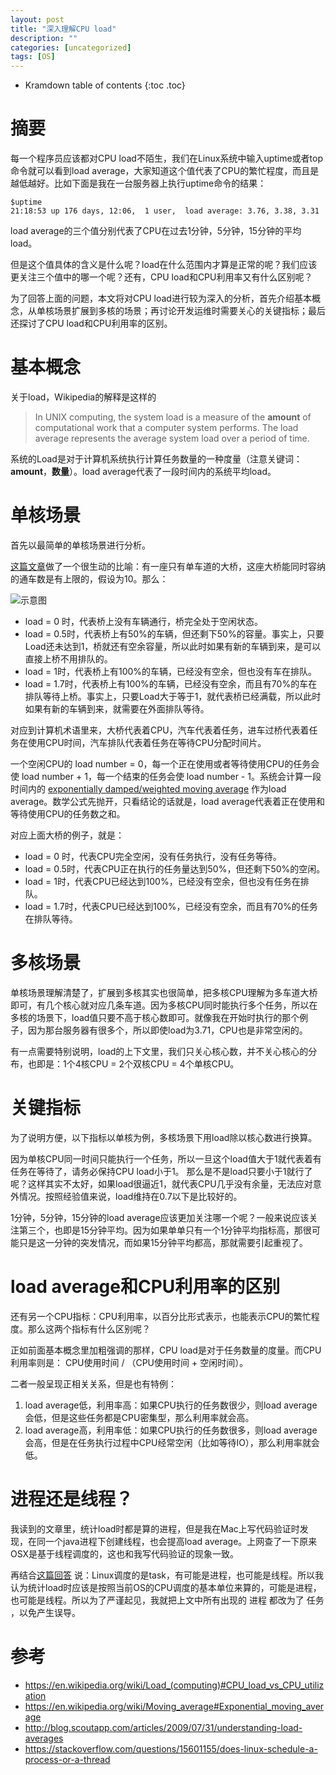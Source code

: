 ```yaml
---
layout: post
title: "深入理解CPU load"
description: ""
categories: [uncategorized]
tags: [OS]
---
```


* Kramdown table of contents
{:toc .toc}

# 摘要
每一个程序员应该都对CPU load不陌生，我们在Linux系统中输入uptime或者top命令就可以看到load average，大家知道这个值代表了CPU的繁忙程度，而且是越低越好。比如下面是我在一台服务器上执行uptime命令的结果：
```
$uptime
21:18:53 up 176 days, 12:06,  1 user,  load average: 3.76, 3.38, 3.31
```
load average的三个值分别代表了CPU在过去1分钟，5分钟，15分钟的平均load。

但是这个值具体的含义是什么呢？load在什么范围内才算是正常的呢？我们应该更关注三个值中的哪一个呢？还有，CPU load和CPU利用率又有什么区别呢？

为了回答上面的问题，本文将对CPU load进行较为深入的分析，首先介绍基本概念，从单核场景扩展到多核的场景；再讨论开发运维时需要关心的关键指标；最后还探讨了CPU load和CPU利用率的区别。

# 基本概念
关于load，Wikipedia的解释是这样的
>In UNIX computing, the system load is a measure of the **amount** of computational work that a computer system performs. The load average represents the average system load over a period of time.

系统的Load是对于计算机系统执行计算任务数量的一种度量（注意关键词：**amount**，**数量**）。load average代表了一段时间内的系统平均load。

# 单核场景
首先以最简单的单核场景进行分析。

[这篇文章](http://blog.scoutapp.com/articles/2009/07/31/understanding-load-averages)做了一个很生动的比喻：有一座只有单车道的大桥，这座大桥能同时容纳的通车数是有上限的，假设为10。那么：

![示意图](http://oz3ckq1vl.bkt.clouddn.com/CPU%20load.png)

* load = 0 时，代表桥上没有车辆通行，桥完全处于空闲状态。
* load = 0.5时，代表桥上有50%的车辆，但还剩下50%的容量。事实上，只要Load还未达到1，桥就还有空余容量，所以此时如果有新的车辆到来，是可以直接上桥不用排队的。
* load = 1时，代表桥上有100%的车辆，已经没有空余，但也没有车在排队。
* load = 1.7时，代表桥上有100%的车辆，已经没有空余，而且有70%的车在排队等待上桥。事实上，只要Load大于等于1，就代表桥已经满载，所以此时如果有新的车辆到来，就需要在外面排队等待。

对应到计算机术语里来，大桥代表着CPU，汽车代表着任务，进车过桥代表着任务在使用CPU时间，汽车排队代表着任务在等待CPU分配时间片。

一个空闲CPU的 load number = 0，每一个正在使用或者等待使用CPU的任务会使 load number + 1，每一个结束的任务会使 load number - 1。系统会计算一段时间内的 [exponentially damped/weighted moving average](https://en.wikipedia.org/wiki/Moving_average#Exponential_moving_average  ) 作为load average。数学公式先抛开，只看结论的话就是，load average代表着正在使用和等待使用CPU的任务数之和。

对应上面大桥的例子，就是：
* load = 0 时，代表CPU完全空闲，没有任务执行，没有任务等待。
* load = 0.5时，代表CPU正在执行的任务量达到50%，但还剩下50%的空闲。
* load = 1时，代表CPU已经达到100%，已经没有空余，但也没有任务在排队。
* load = 1.7时，代表CPU已经达到100%，已经没有空余，而且有70%的任务在排队等待。

# 多核场景
单核场景理解清楚了，扩展到多核其实也很简单，把多核CPU理解为多车道大桥即可，有几个核心就对应几条车道。因为多核CPU同时能执行多个任务，所以在多核的场景下，load值只要不高于核心数即可。就像我在开始时执行的那个例子，因为那台服务器有很多个，所以即使load为3.71，CPU也是非常空闲的。

有一点需要特别说明，load的上下文里，我们只关心核心数，并不关心核心的分布，也即是：1个4核CPU = 2个双核CPU = 4个单核CPU。

# 关键指标
为了说明方便，以下指标以单核为例，多核场景下用load除以核心数进行换算。

因为单核CPU同一时间只能执行一个任务，所以一旦这个load值大于1就代表着有任务在等待了，请务必保持CPU load小于1。
那么是不是load只要小于1就行了呢？这样其实不太好，如果load很逼近1，就代表CPU几乎没有余量，无法应对意外情况。按照经验值来说，load维持在0.7以下是比较好的。

1分钟，5分钟，15分钟的load average应该更加关注哪一个呢？一般来说应该关注第三个，也即是15分钟平均。因为如果单单只有一个1分钟平均指标高，那很可能只是这一分钟的突发情况，而如果15分钟平均都高，那就需要引起重视了。

# load average和CPU利用率的区别
还有另一个CPU指标：CPU利用率，以百分比形式表示，也能表示CPU的繁忙程度。那么这两个指标有什么区别呢？

正如前面基本概念里加粗强调的那样，CPU load是对于任务数量的度量。而CPU利用率则是： CPU使用时间  / （CPU使用时间 + 空闲时间）。

二者一般呈现正相关关系，但是也有特例：
1. load average低，利用率高：如果CPU执行的任务数很少，则load average会低，但是这些任务都是CPU密集型，那么利用率就会高。
2. load average高，利用率低：如果CPU执行的任务数很多，则load average会高，但是在任务执行过程中CPU经常空闲（比如等待IO），那么利用率就会低。

# 进程还是线程？
我读到的文章里，统计load时都是算的进程，但是我在Mac上写代码验证时发现，在同一个java进程下创建线程，也会提高load average。上网查了一下原来OSX是基于线程调度的，这也和我写代码验证的现象一致。

再结合[这篇回答](https://stackoverflow.com/questions/15601155/does-linux-schedule-a-process-or-a-thread) 说：Linux调度的是task，有可能是进程，也可能是线程。所以我认为统计load时应该是按照当前OS的CPU调度的基本单位来算的，可能是进程，也可能是线程。所以为了严谨起见，我就把上文中所有出现的 进程 都改为了 任务 ，以免产生误导。


# 参考
* https://en.wikipedia.org/wiki/Load_(computing)#CPU_load_vs_CPU_utilization  
* https://en.wikipedia.org/wiki/Moving_average#Exponential_moving_average  
* http://blog.scoutapp.com/articles/2009/07/31/understanding-load-averages  
* https://stackoverflow.com/questions/15601155/does-linux-schedule-a-process-or-a-thread